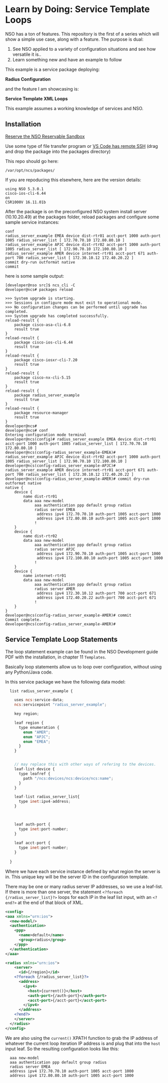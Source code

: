# Learn by Doing: Service Template Loops

NSO has a ton of features. This repository is the first of a series which will show a simple use case, along with a feature. The purpose is dual:

1. See NSO applied to a variety of configuration situations and see how versatile it is..
1. Learn something new and have an example to follow

This example is a service package deploying:

**Radius Configuration**

and the feature I am showcasing is:

**Service Template XML Loops**

This example assumes a working knowledge of services and NSO. 

## Installation

[Reserve the NSO Reservable Sandbox](https://blogs.cisco.com/developer/nso-learning-lab-and-sandbox)

Use some type of file transfer program or [VS Code has remote SSH](https://code.visualstudio.com/docs/remote/ssh) (drag and drop the package into the packages directory)

This repo should go here:

`/var/opt/ncs/packages/`

If you are repoducing this elsewhere, here are the version details:
```
using NSO 5.3.0.1
cisco-ios-cli-6.44
on
CSR1000V 16.11.01b
```

After the package is on the preconfigured NSO system install server (10.10.20.49) at the packages folder, reload packages and configure some sample service instances:

```
conf
radius_server_example EMEA device dist-rtr01 acct-port 1000 auth-port 1005 radius_server_list [ 172.70.70.10 172.80.80.10 ]
radius_server_example APJC device dist-rtr02 acct-port 1000 auth-port 1005 radius_server_list [ 172.90.70.10 172.100.80.10 ]
radius_server_example AMER device internet-rtr01 acct-port 671 auth-port 700 radius_server_list [ 172.30.10.12 172.40.20.22 ]
commit dry-run outformat native
commit
```

here is some sample output:

```
[developer@nso src]$ ncs_cli -C
developer@ncs# packages reload

>>> System upgrade is starting.
>>> Sessions in configure mode must exit to operational mode.
>>> No configuration changes can be performed until upgrade has completed.
>>> System upgrade has completed successfully.
reload-result {
    package cisco-asa-cli-6.8
    result true
}
reload-result {
    package cisco-ios-cli-6.44
    result true
}
reload-result {
    package cisco-iosxr-cli-7.20
    result true
}
reload-result {
    package cisco-nx-cli-5.15
    result true
}
reload-result {
    package radius_server_example
    result true
}
reload-result {
    package resource-manager
    result true
}
developer@ncs#
developer@ncs# conf
Entering configuration mode terminal
developer@ncs(config)# radius_server_example EMEA device dist-rtr01 acct-port 1000 auth-port 1005 radius_server_list [ 172.70.70.10 172.80.80.10 ]
developer@ncs(config-radius_server_example-EMEA)# radius_server_example APJC device dist-rtr02 acct-port 1000 auth-port 1005 radius_server_list [ 172.90.70.10 172.100.80.10 ]
developer@ncs(config-radius_server_example-APJC)# radius_server_example AMER device internet-rtr01 acct-port 671 auth-port 700 radius_server_list [ 172.30.10.12 172.40.20.22 ]
developer@ncs(config-radius_server_example-AMER)# commit dry-run outformat native
native {
    device {
        name dist-rtr01
        data aaa new-model
             aaa authentication ppp default group radius
             radius server EMEA
              address ipv4 172.70.70.10 auth-port 1005 acct-port 1000
              address ipv4 172.80.80.10 auth-port 1005 acct-port 1000
             !
    }
    device {
        name dist-rtr02
        data aaa new-model
             aaa authentication ppp default group radius
             radius server APJC
              address ipv4 172.90.70.10 auth-port 1005 acct-port 1000
              address ipv4 172.100.80.10 auth-port 1005 acct-port 1000
             !
    }
    device {
        name internet-rtr01
        data aaa new-model
             aaa authentication ppp default group radius
             radius server AMER
              address ipv4 172.30.10.12 auth-port 700 acct-port 671
              address ipv4 172.40.20.22 auth-port 700 acct-port 671
             !
    }
}
developer@ncs(config-radius_server_example-AMER)# commit
Commit complete.
developer@ncs(config-radius_server_example-AMER)#

```



## Service Template Loop Statements

The loop statement example can be found in the NSO Development guide PDF with the installation, in chapter 11 `Templates`. 

Basically loop statements allow us to loop over configuration, without using any Python/Java code. 

In this service package we have the following data model:
```javascript
  list radius_server_example {

    uses ncs:service-data;
    ncs:servicepoint "radius_server_example";

    key region;

    leaf region {
      type enumeration {
        enum "AMER";
        enum "APJC";
        enum "EMEA";
      }
    }


    // may replace this with other ways of refering to the devices.
    leaf-list device {
      type leafref {
        path "/ncs:devices/ncs:device/ncs:name";
      }
    }

    leaf-list radius_server_list{
      type inet:ipv4-address;
    }
 


    leaf auth-port {
      type inet:port-number;
    }
  
    leaf acct-port {
      type inet:port-number;
    }
  
  }

```

Where we have each service instance defined by what region the server is in. This unique key will be the server ID in the configuration template. 

There may be one or many radius server IP addresses, so we use a leaf-list. If there is more than one server, the statement `<?foreach {/radius_server_list}?>` loops for each IP in the leaf list input, with an `<?end?>` at the end of that block of XML. 


```xml
<config>
<aaa xmlns="urn:ios">
  <new-model/>
  <authentication>
    <ppp>
      <name>default</name>
      <group>radius</group>
    </ppp>
  </authentication>
</aaa>

<radius xmlns="urn:ios">
    <server>
      <id>{/region}</id>
    <?foreach {/radius_server_list}?>
      <address>
        <ipv4>
          <host>{current()}</host>
          <auth-port>{/auth-port}</auth-port>
          <acct-port>{/acct-port}</acct-port>
        </ipv4>
      </address>
    <?end?>
    </server>
  </radius>
</config>
```

We are also using the `current()` XPATH function to grab the IP address of whatever the current loop iteration IP address is and plug that into the `host` input leaf. So the resulting configuration looks like this:

```
  aaa new-model
  aaa authentication ppp default group radius
  radius server EMEA
  address ipv4 172.70.70.10 auth-port 1005 acct-port 1000
  address ipv4 172.80.80.10 auth-port 1005 acct-port 1000
```